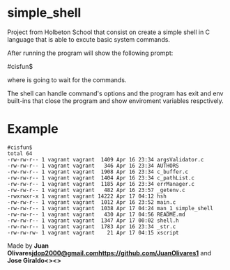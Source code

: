 # simple_shell

Project from Holbeton School that consist on create a simple shell in C language
that is able to excute basic system commands.

After running the program will show the following prompt:

#cisfun$

where is going to wait for the commands.

The shell can handle command's options and the program has exit and env built-ins
that close the program and show enviroment variables respctively.

# Example

```
#cisfun$
total 64
-rw-rw-r-- 1 vagrant vagrant  1409 Apr 16 23:34 argsValidator.c
-rw-rw-r-- 1 vagrant vagrant   346 Apr 16 23:34 AUTHORS
-rw-rw-r-- 1 vagrant vagrant  1908 Apr 16 23:34 c_buffer.c
-rw-rw-r-- 1 vagrant vagrant  1404 Apr 16 23:34 c_pathList.c
-rw-rw-r-- 1 vagrant vagrant  1185 Apr 16 23:34 errManager.c
-rw-rw-r-- 1 vagrant vagrant   482 Apr 16 23:57 _getenv.c
-rwxrwxr-x 1 vagrant vagrant 14222 Apr 17 04:12 hsh
-rw-rw-r-- 1 vagrant vagrant  1012 Apr 16 23:52 main.c
-rw-rw-r-- 1 vagrant vagrant  1038 Apr 17 04:24 man_1_simple_shell
-rw-rw-r-- 1 vagrant vagrant   430 Apr 17 04:56 README.md
-rw-rw-r-- 1 vagrant vagrant  1347 Apr 17 00:02 shell.h
-rw-rw-r-- 1 vagrant vagrant  1783 Apr 16 23:34 _str.c
-rw-rw-rw- 1 vagrant vagrant    21 Apr 17 04:15 xscript
```
Made by **Juan Olivares<jdop2000@gmail.com><https://github.com/JuanOlivares1>**
    and **Jose Giraldo<><>**